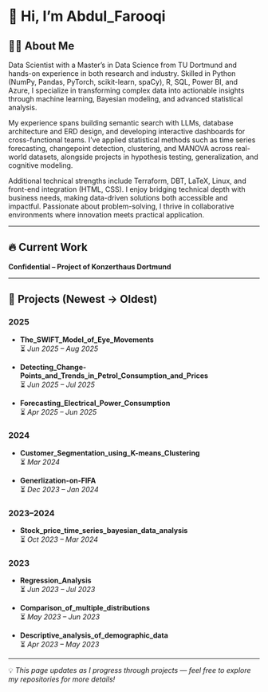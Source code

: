 # 👋 Hi, I’m Abdul_Farooqi  

## 👨‍💻 About Me  
Data Scientist with a Master’s in Data Science from TU Dortmund and hands-on experience in both research and industry. Skilled in Python (NumPy, Pandas, PyTorch, scikit-learn, spaCy), R, SQL, Power BI, and Azure, I specialize in transforming complex data into actionable insights through machine learning, Bayesian modeling, and advanced statistical analysis.  

My experience spans building semantic search with LLMs, database architecture and ERD design, and developing interactive dashboards for cross-functional teams. I’ve applied statistical methods such as time series forecasting, changepoint detection, clustering, and MANOVA across real-world datasets, alongside projects in hypothesis testing, generalization, and cognitive modeling.  

Additional technical strengths include Terraform, DBT, LaTeX, Linux, and front-end integration (HTML, CSS). I enjoy bridging technical depth with business needs, making data-driven solutions both accessible and impactful. Passionate about problem-solving, I thrive in collaborative environments where innovation meets practical application.  

---

## 🔥 Current Work  
**Confidential – Project of Konzerthaus Dortmund**  

---

## 📂 Projects (Newest → Oldest)

### 2025  
- **The_SWIFT_Model_of_Eye_Movements**  
  ⏳ *Jun 2025 – Aug 2025*  

- **Detecting_Change-Points_and_Trends_in_Petrol_Consumption_and_Prices**  
  ⏳ *Jun 2025 – Jul 2025*  

- **Forecasting_Electrical_Power_Consumption**  
  ⏳ *Apr 2025 – Jun 2025*  

### 2024  
- **Customer_Segmentation_using_K-means_Clustering**  
  ⏳ *Mar 2024*  

- **Generlization-on-FIFA**  
  ⏳ *Dec 2023 – Jan 2024*  

### 2023–2024  
- **Stock_price_time_series_bayesian_data_analysis**  
  ⏳ *Oct 2023 – Mar 2024*  

### 2023  
- **Regression_Analysis**  
  ⏳ *Jun 2023 – Jul 2023*  

- **Comparison_of_multiple_distributions**  
  ⏳ *May 2023 – Jun 2023*  

- **Descriptive_analysis_of_demographic_data**  
  ⏳ *Apr 2023 – May 2023*  

---

💡 *This page updates as I progress through projects — feel free to explore my repositories for more details!*  
